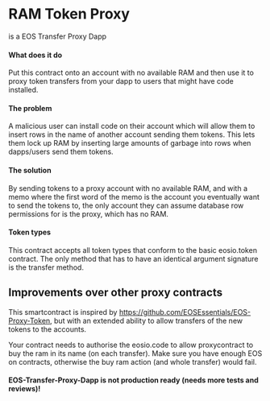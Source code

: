 # RAM Token Proxy
is a  EOS Transfer Proxy Dapp

#### What does it do
Put this contract onto an account with no available RAM and then use it to proxy token transfers from your dapp to users that might have code installed.

#### The problem
A malicious user can install code on their account which will allow them to insert rows in the name of another account sending them tokens. This lets them lock up RAM by inserting large amounts of garbage into rows when dapps/users send them tokens.

#### The solution
By sending tokens to a proxy account with no available RAM, and with a memo where the first word of the memo is the account you eventually want to send the tokens to, the only account they can assume database row permissions for is the proxy, which has no RAM.

#### Token types
This contract accepts all token types that conform to the basic eosio.token contract. The only method that has to have an identical argument signature is the transfer method.

## Improvements over other proxy contracts

This smartcontract is inspired by https://github.com/EOSEssentials/EOS-Proxy-Token, but with an extended ability to allow transfers of the new tokens to the accounts.

Your contract needs to authorise the eosio.code to allow proxycontract to buy the ram in its name (on each transfer). Make sure you have enough EOS on contracts, otherwise the buy ram action (and whole transfer) would fail.


#### EOS-Transfer-Proxy-Dapp is not production ready (needs more tests and reviews)!


